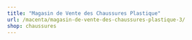 ```yaml
---
title: "Magasin de Vente des Chaussures Plastique"
url: /macenta/magasin-de-vente-des-chaussures-plastique-3/
shop: chaussures
---
```

